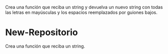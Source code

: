 Crea una función que reciba un string y devuelva un nuevo string con todas las letras en mayúsculas y los espacios reemplazados por guiones bajos.
# New-Repositorio
Crea una función que reciba un string.
